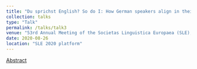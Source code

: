 ```yaml
---
title: "Du sprichst English? So do I: How German speakers align in their use of Anglicisms"
collection: talks
type: "Talk"
permalink: /talks/talk3
venue: "53rd Annual Meeting of the Societas Linguistica Europaea (SLE), Tobias Ungerer, Alexandra Lorson"
date: 2020-08-26
location: "SLE 2020 platform"
---
```


[Abstract](http://www.sle2020.eu/downloads/BOOK%20OF%20ABSTRACTS.pdf#page=453)
